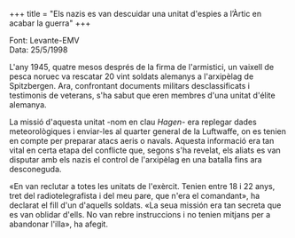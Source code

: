 +++
title = "Els nazis es van descuidar una unitat d'espies a l’Àrtic en acabar la guerra"
+++

Font: Levante-EMV  
Data: 25/5/1998

L'any 1945, quatre mesos després de la firma de l'armistici, un vaixell de pesca noruec va rescatar 20 vint soldats alemanys a l'arxipèlag de Spitzbergen. Ara, confrontant documents militars desclassificats i testimonis de veterans, s'ha sabut que eren membres d'una unitat d'élite alemanya.

La missió d'aquesta unitat -nom en clau *Hagen*- era replegar dades meteorològiques i enviar-les al quarter general de la Luftwaffe, on es tenien en compte per preparar atacs aeris o navals. Aquesta informació era tan vital en certa etapa del conflicte que, segons s'ha revelat, els aliats es van disputar amb els nazis el control de l'arxipèlag en una batalla fins ara desconeguda.

«En van reclutar a totes les unitats de l'exèrcit. Tenien entre 18 i 22 anys, tret del radiotelegrafista i del meu pare, que n'era el comandant», ha declarat el fill d'un d'aquells soldats. «La seua missión era tan secreta que es van oblidar d'ells. No van rebre instruccions i no tenien mitjans per a abandonar l'illa», ha afegit.


